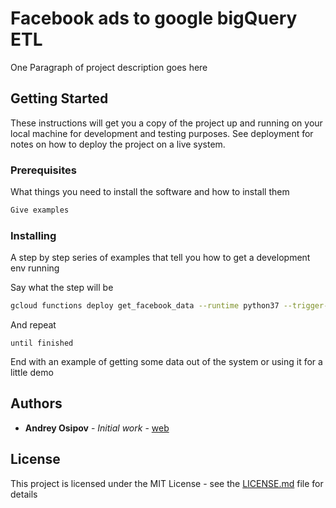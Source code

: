 # Facebook ads to google bigQuery ETL

One Paragraph of project description goes here

## Getting Started

These instructions will get you a copy of the project up and running on your local machine for development and testing purposes. See deployment for notes on how to deploy the project on a live system.

### Prerequisites

What things you need to install the software and how to install them

```bash
Give examples
```

### Installing

A step by step series of examples that tell you how to get a development env running

Say what the step will be

```bash
gcloud functions deploy get_facebook_data --runtime python37 --trigger-topic facebook_run --timeout=540 --memory=1024MB
```

And repeat

```
until finished
```

End with an example of getting some data out of the system or using it for a little demo



## Authors

* **Andrey Osipov** - *Initial work* - [web](https://web-analytics.me/)


## License

This project is licensed under the MIT License - see the [LICENSE.md](LICENSE.md) file for details
